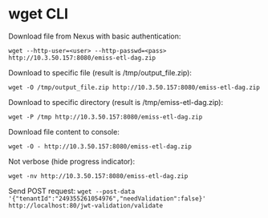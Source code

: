 # wget CLI

Download file from Nexus with basic authentication:
```
wget --http-user=<user> --http-passwd=<pass>  http://10.3.50.157:8080/emiss-etl-dag.zip
```
Download to specific file (result is /tmp/output_file.zip):
```
wget -O /tmp/output_file.zip http://10.3.50.157:8080/emiss-etl-dag.zip
```
Download to specific directory (result is /tmp/emiss-etl-dag.zip):
```
wget -P /tmp http://10.3.50.157:8080/emiss-etl-dag.zip
```
Download file content to console:
```
wget -O - http://10.3.50.157:8080/emiss-etl-dag.zip
```
Not verbose (hide progress indicator):
```
wget -nv http://10.3.50.157:8080/emiss-etl-dag.zip
```
Send POST request:
`wget --post-data '{"tenantId":"249355261054976","needValidation":false}' http://localhost:80/jwt-validation/validate`